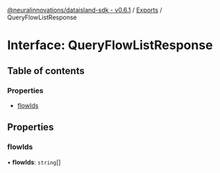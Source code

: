 [@neuralinnovations/dataisland-sdk - v0.6.1](../../README.md) / [Exports](../modules.md) / QueryFlowListResponse

# Interface: QueryFlowListResponse

## Table of contents

### Properties

- [flowIds](QueryFlowListResponse.md#flowids)

## Properties

### flowIds

• **flowIds**: `string`[]

